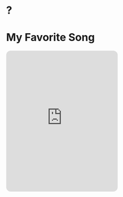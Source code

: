 # ?

# My Favorite Song


<iframe style="border-radius:12px" src="https://open.spotify.com/embed/track/1EryAkZ0VHstC6haIxVBiE?utm_source=generato" width="300" height="380" frameborder="0" allowfullscreen="" allow="autoplay; clipboard-write; encrypted-media; fullscreen; picture-in-picture"></iframe>
